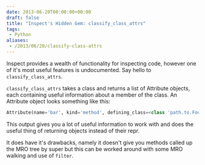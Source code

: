 ```yaml
---
date: 2013-06-20T00:00:00+00:00
draft: false
title: "Inspect's Hidden Gem: classify_class_attrs"
tags:
 - Python
aliases:
 - /2013/06/20/classify-class-attrs
---
```

Inspect provides a wealth of functionality for inspecting code, however one of it's most useful features is undocumented. Say hello to `classify_class_attrs`.

`classify_class_attrs` takes a class and returns a list of Attribute objects, each containing useful information about a member of the class. An Attribute object looks something like this:

```python
Attribute(name='bar', kind='method', defining_class=<class 'path.to.Foo'>, object=<function bar at 0x10b1b4e60>)
```

This output gives you a lot of useful information to work with and does the useful thing of returning objects instead of their repr.

It does have it's drawbacks, namely it doesn't give you methods called up the MRO tree by super but this can be worked around with some MRO walking and use of `filter`.
